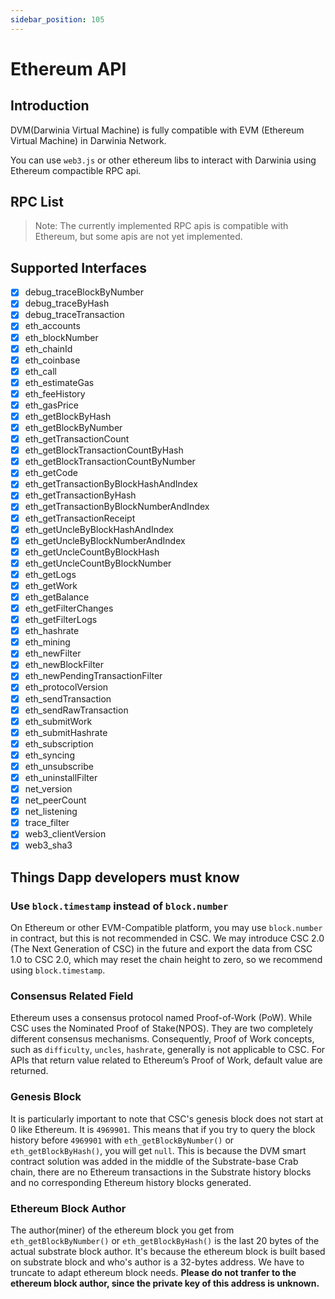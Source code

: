 ```yaml
---
sidebar_position: 105
---
```


# Ethereum API

## Introduction

DVM(Darwinia Virtual Machine) is fully compatible with EVM (Ethereum Virtual Machine) in Darwinia Network. 

You can use `web3.js` or other ethereum libs to interact with Darwinia using Ethereum compactible RPC api.

## RPC List

> Note: The currently implemented RPC apis is compatible with Ethereum, but some apis are not yet implemented.

## Supported Interfaces

- [x] debug_traceBlockByNumber
- [x] debug_traceByHash
- [x] debug_traceTransaction
- [x] eth_accounts
- [x] eth_blockNumber
- [x] eth_chainId
- [x] eth_coinbase
- [x] eth_call
- [x] eth_estimateGas
- [x] eth_feeHistory
- [x] eth_gasPrice
- [x] eth_getBlockByHash
- [x] eth_getBlockByNumber
- [x] eth_getTransactionCount
- [x] eth_getBlockTransactionCountByHash
- [x] eth_getBlockTransactionCountByNumber
- [x] eth_getCode
- [x] eth_getTransactionByBlockHashAndIndex
- [x] eth_getTransactionByHash
- [x] eth_getTransactionByBlockNumberAndIndex
- [x] eth_getTransactionReceipt
- [x] eth_getUncleByBlockHashAndIndex
- [x] eth_getUncleByBlockNumberAndIndex
- [x] eth_getUncleCountByBlockHash
- [x] eth_getUncleCountByBlockNumber
- [x] eth_getLogs
- [x] eth_getWork
- [x] eth_getBalance
- [x] eth_getFilterChanges
- [x] eth_getFilterLogs
- [x] eth_hashrate
- [x] eth_mining
- [x] eth_newFilter
- [x] eth_newBlockFilter
- [x] eth_newPendingTransactionFilter
- [x] eth_protocolVersion
- [x] eth_sendTransaction
- [x] eth_sendRawTransaction
- [x] eth_submitWork
- [x] eth_submitHashrate
- [x] eth_subscription
- [x] eth_syncing
- [x] eth_unsubscribe
- [x] eth_uninstallFilter
- [x] net_version
- [x] net_peerCount
- [x] net_listening
- [x] trace_filter
- [x] web3_clientVersion
- [x] web3_sha3

## Things Dapp developers must know

### Use `block.timestamp` instead of `block.number`

On Ethereum or other EVM-Compatible platform, you may use `block.number` in contract, but this is not recommended in CSC. We may introduce CSC 2.0 (The Next Generation of CSC) in the future and export the data from CSC 1.0 to CSC 2.0, which may reset the chain height to zero, so we recommend using `block.timestamp`.

### Consensus Related Field

Ethereum uses a consensus protocol named Proof-of-Work (PoW). While CSC uses the Nominated Proof of Stake(NPOS). They are two completely different consensus mechanisms. Consequently, Proof of Work concepts, such as `difficulty`, `uncles`, `hashrate`, generally is not applicable to CSC. For APIs that return value related to Ethereum’s Proof of Work, default value are returned.

### Genesis Block

It is particularly important to note that CSC's genesis block does not start at 0 like Ethereum. It is `4969901`. This means that if you try to query the block history before `4969901` with `eth_getBlockByNumber()` or `eth_getBlockByHash()`, you will get `null`.  This is because the DVM smart contract solution was added in the middle of the Substrate-base Crab chain, there are no Ethereum transactions in the Substrate history blocks and no corresponding Ethereum history blocks generated.

### Ethereum Block Author

The author(miner) of the ethereum block you get from `eth_getBlockByNumber()` or `eth_getBlockByHash()` is the last 20 bytes of the actual substrate block author. It's because the ethereum block is built based on substrate block and who's author is a 32-bytes address. We have to truncate to adapt ethereum block needs. **Please do not tranfer to the ethereum block author, since the private key of this address is unknown.**


